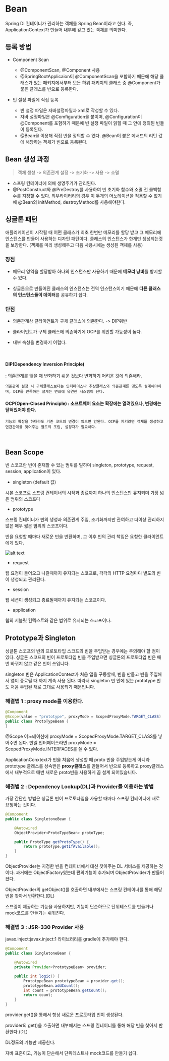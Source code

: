# Bean

Spring DI 컨테이너가 관리하는 객체를 Spring Bean이라고 한다. 즉, ApplicationContext가 만들어 내부에 갖고 있는 객체를 의미한다.

## 등록 방법

- Component Scan

  - @ComponentScan, @Component 사용
  - @SpringBootApplicaion이 @ComponentScan을 포함하기 때문에 해당 클래스가 있는 패키지에서부터 모든 하위 패키지의 클래스 중 @Component가 붙은 클래스를 빈으로 등록한다.

- 빈 설정 파일에 직접 등록
  - 빈 설정 파일은 자바설정파일과 xml로 작성할 수 있다.
  - 자바 설정파일은 @Comfiguration을 붙이며, @Configuration이 @Component를 포함하기 때문에 빈 설정 파일이 읽힐 때 그 안에 정의된 빈들이 등록된다.
  - @Bean을 이용해 직접 빈을 정의할 수 있다. @Bean이 붙은 메서드의 리턴 값에 해당하는 객체가 빈으로 등록된다.

## Bean 생성 과정

> 객체 생성 -> 의존관계 설정 -> 초기화 -> 사용 -> 소멸

- 스프링 컨테이너에 의해 생명주기가 관리된다.
- @PostConstruct와 @PreDestroy를 사용하여 빈 초기화 함수와 소멸 전 콜백함수를 지정할 수 있다. 외부라이러리의 경우 이 두개의 어노테이션을 적용할 수 없기에 @Bean의 initMethod, destroyMethod를 사용해야한다.

## 싱글톤 패턴

애플리케이션이 시작될 때 어떤 클래스가 최초 한번만 메모리를 할당 받고 그 메모리에 인스턴스를 만들어 사용하는 디자인 패턴이다. 클래스의 인스턴스가 한개만 생성되는것을 보장한다. (객체를 미리 생성해두고 다음 사용시에는 생성된 객체를 사용)

### 장점

- 메모리 영역을 할당받아 하나의 인스턴스만 사용하기 때문에 **메모리 낭비**를 방지할 수 있다.

- 싱글톤으로 만들어진 클래스의 인스턴스는 전역 인스턴스이기 때문에 **다른 클래스의 인스턴스들이 데이터**를 공유하기 쉽다.

### 단점

- 의존관계상 클라이언트가 구체 클래스에 의존한다. -> DIP위반

- 클라이언트가 구체 클래스에 의존하기에 OCP를 위반할 가능성이 높다.

- 내부 속성을 변경하기 어렵다.

<br>

#### DIP(Dependency Inversion Principle)

: 의존관계를 맺을 때 변화하기 쉬운 것보다 변화하기 어려운 것에 의존해라.

    의존관계 설정 시 구체클래스보다는 인터페이스나 추상클래스와 의존관계를 맺도록 설계해야하며, DIP를 만족하는 설계는 변화에 유연한 시스템이 된다.

#### OCP(Open-Closed Principle) : 소프트웨어 요소는 확장에는 열려있으나, 변경에는 닫혀있어야 한다.

    기능의 확장을 하더라도 기존 코드의 변경이 있으면 안된다. OCP를 지키려면 객체를 생성하고 연관관계를 맺어주는 별도의 조립, 설정자가 필요하다.

<br>

## Bean Scope

빈 스코프란 빈이 존재할 수 있는 범위를 말하며 singleton, prototype, request, session, application이 있다.

- singleton (default 값)

시본 스코프로 스프링 컨테이너의 시작과 종료까지 하나의 인스턴스만 유지되며 가장 넓은 범위의 스코프다

- prototype

스프링 컨테이너가 빈의 생성과 의존관계 주입, 초기화까지만 관여하고 더이상 관리하지 않은 매우 짧은 범위의 스코프이다.

빈을 요청할 때마다 새로운 빈을 반환하며, 그 이후 빈의 관리 책임은 요청한 클라이언트에게 있다.

![alt text](/Spring/images/Bean_proto.png)

- request

웹 요청이 들어오고 나갈때까지 유지되는 스코프로, 각각의 HTTP 요청마다 별도의 빈이 생성되고 관리된다.

- session

웹 세션이 생성되고 종료될때까지 유지되는 스코프이다.

- application

웹의 서블릿 컨텍스트와 같은 범위로 유지되는 스코프이다.

## Prototype과 Singleton

싱글톤 스코프의 빈의 프로토타입 스코프의 빈을 주입받는 경우에는 주의해야 할 점이 있다. 싱글톤 스코프의 빈이 프로토타입 빈을 주입받으면 싱글톤의 프로토타입 빈은 매번 바뀌지 않고 같은 빈이 쓰입니다.

singleton 빈은 ApplicationContext가 처음 앱을 구동할때, 빈을 만들고 빈을 주입해서 앱이 종료될 때 까지 계속 사용 된다. 따라서 singleton 빈 안에 있는 prototype 빈도 처음 주입된 채로 그대로 사용되기 때문입니다.

### 해결법 1 : proxy mode를 이용한다.

```java
@Component
@Scope(value = "prototype", proxyMode = ScopedProxyMode.TARGET_CLASS)
public class ProtoTypeBean {
}
```

@Scope 어노테이션에 proxyMode = ScopedProxyMode.TARGET_CLASS를 넣어주면 된다. 만일 인터페이스라면 proxyMode = ScopedProxyMode.INTERFACES를 쓸 수 있다.

ApplicationConxtext가 빈을 처음에 생성할 때 proto 빈을 주입받는게 아니라 prototype 클래스를 상속받은 **proxy클래스**를 만들어서 빈으로 등록하고 proxy클래스에서 내부적으로 매번 새로운 proto빈을 사용하게 끔 설계 되어있습니다.

### 해결법 2 : Dependency Lookup(DL)과 Provider를 이용하는 방법

가장 간단한 방법은 싱글톤 빈이 프로토타입을 사용할 때마다 스프링 컨테이너에 새로 요청하는 것이다.

```java
@Component
public class SingletoneBean {

    @Autowired
    ObjectProvider<ProtoTypeBean> protoType;

    public ProtoType getProtoType() {
        return protoType.getIfAvailable();
    }
}
```

ObjectProvider는 지정한 빈을 컨테이너에서 대신 찾아주는 DL 서비스를 제공하는 것이다. 과거에는 ObjectFactory였는데 편의기능이 추가되며 ObjectProvider가 만들어졌다.

ObjectProvider의 getObject()를 호출하면 내부에서는 스프링 컨테이너를 통해 해당 빈을 찾아서 반환한다.(DL)

스프링이 제공하는 기능을 사용하지만, 기능이 단순하므로 단위테스트를 만들거나 mock코드를 만들기는 쉬워진다.

### 해결법 3 : JSR-330 Provider 사용

javax.inject:javax.inject:1 라이브러리를 gradle에 추가해야 한다.

```java
@Component
public class SingletoneBean {

    @Autowired
    private Provider<PrototypeBean> provider;

    public int logic() {
        PrototypeBean prototypeBean = provider.get();
        prototypeBean.addCount();
        int count = prototypeBean.getCount();
        return count;
    }
}
```

provider.get()을 통해서 항상 새로운 프로토타입 빈이 생성된다.

provider의 get()을 호출하면 내부에서는 스프링 컨테이너를 통해 해당 빈을 찾아서 반환한다.(DL)

DL정도의 기능만 제공한다.

자바 표준이고, 기능이 단순해서 단위테스트나 mock코드를 만들기 쉽다.
